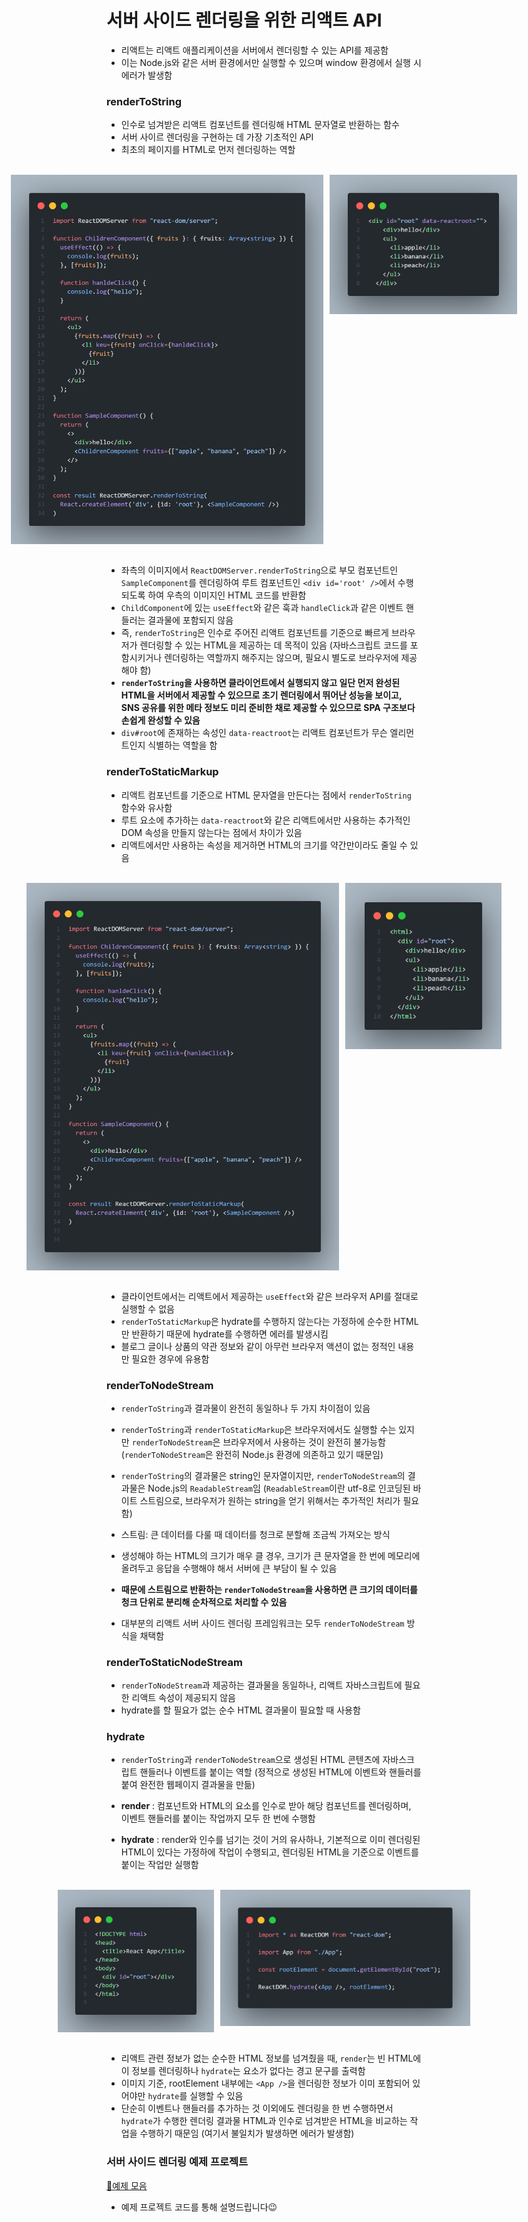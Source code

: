 # 서버 사이드 렌더링을 위한 리액트 API

- 리액트는 리액트 애플리케이션을 서버에서 렌더링할 수 있는 API를 제공함
- 이는 Node.js와 같은 서버 환경에서만 실행할 수 있으며 window 환경에서 실행 시 에러가 발생함

### renderToString

- 인수로 넘겨받은 리액트 컴포넌트를 렌더링해 HTML 문자열로 반환하는 함수
- 서버 사이르 렌더링을 구현하는 데 가장 기초적인 API
- 최초의 페이지를 HTML로 먼저 렌더링하는 역할

<br/>

<div style="display: flex; align-items: start; justify-content: center; gap: 10px;">
  <img src="image/code-1.png" width=500 style="object-fit: contain">
  <img src="image/code-2.png" width=300 style="object-fit: contain">
</div>

<br/>

- 좌측의 이미지에서 `ReactDOMServer.renderToString`으로 부모 컴포넌트인 `SampleComponent`를 렌더링하여 루트 컴포넌트인 `<div id='root' />`에서 수행되도록 하여 우측의 이미지인 HTML 코드를 반환함
- `ChildComponent`에 있는 `useEffect`와 같은 훅과 `handleClick`과 같은 이벤트 핸들러는 결과물에 포함되지 않음
- 즉, `renderToString`은 인수로 주어진 리액트 컴포넌트를 기준으로 빠르게 브라우저가 렌더링할 수 있는 HTML을 제공하는 데 목적이 있음 (자바스크립트 코드를 포함시키거나 렌더링하는 역할까지 해주지는 않으며, 필요시 별도로 브라우저에 제공해야 함)
- **`renderToString`을 사용하면 클라이언트에서 실행되지 않고 일단 먼저 완성된 HTML을 서버에서 제공할 수 있으므로 초기 렌더링에서 뛰어난 성능을 보이고, SNS 공유를 위한 메타 정보도 미리 준비한 채로 제공할 수 있으므로 SPA 구조보다 손쉽게 완성할 수 있음**
- `div#root`에 존재하는 속성인 `data-reactroot`는 리액트 컴포넌트가 무슨 엘리먼트인지 식별하는 역할을 함

### renderToStaticMarkup

- 리액트 컴포넌트를 기준으로 HTML 문자열을 만든다는 점에서 `renderToString` 함수와 유사함
- 루트 요소에 추가하는 `data-reactroot`와 같은 리액트에서만 사용하는 추가적인 DOM 속성을 만들지 않는다는 점에서 차이가 있음
- 리액트에서만 사용하는 속성을 제거하면 HTML의 크기를 약간만이라도 줄일 수 있음

<br/>

<div style="display: flex; align-items: start; justify-content: center; gap: 10px;">
  <img src="image/code-3.png" width=500 style="object-fit: contain">
  <img src="image/code-4.png" width=250 style="object-fit: contain">
</div>

<br/>

- 클라이언트에서는 리액트에서 제공하는 `useEffect`와 같은 브라우저 API를 절대로 실행할 수 없음
- `renderToStaticMarkup`은 hydrate를 수행하지 않는다는 가정하에 순수한 HTML만 반환하기 때문에 hydrate를 수행하면 에러를 발생시킴
- 블로그 글이나 상품의 약관 정보와 같이 아무런 브라우저 액션이 없는 정적인 내용만 필요한 경우에 유용함

### renderToNodeStream

- `renderToString`과 결과물이 완전히 동일하나 두 가지 차이점이 있음
- `renderToString`과 `renderToStaticMarkup`은 브라우저에서도 실행할 수는 있지만 `renderToNodeStream`은 브라우저에서 사용하는 것이 완전히 불가능함 (`renderToNodeStream`은 완전히 Node.js 환경에 의존하고 있기 때문임)
- `renderToString`의 결과물은 string인 문자열이지만, `renderToNodeStream`의 결과물은 Node.js의 `ReadableStream`임 (`ReadableStream`이란 utf-8로 인코딩된 바이트 스트림으로, 브라우저가 원하는 string을 얻기 위해서는 추가적인 처리가 필요함)

- 스트림: 큰 데이터를 다룰 때 데이터를 청크로 분할해 조금씩 가져오는 방식
- 생성해야 하는 HTML의 크기가 매우 클 경우, 크기가 큰 문자열을 한 번에 메모리에 올려두고 응답을 수행해야 해서 서버에 큰 부담이 될 수 있음
- **때문에 스트림으로 반환하는 `renderToNodeStream`을 사용하면 큰 크기의 데이터를 청크 단위로 분리해 순차적으로 처리할 수 있음**
- 대부분의 리액트 서버 사이드 렌더링 프레임워크는 모두 `renderToNodeStream` 방식을 채택함

### renderToStaticNodeStream

- `renderToNodeStream`과 제공하는 결과물을 동일하나, 리액트 자바스크립트에 필요한 리액트 속성이 제공되지 않음
- hydrate를 할 필요가 없는 순수 HTML 결과물이 필요할 때 사용함

### hydrate

- `renderToString`과 `renderToNodeStream`으로 생성된 HTML 콘텐츠에 자바스크립트 핸들러나 이벤트를 붙이는 역할 (정적으로 생성된 HTML에 이벤트와 핸들러를 붙여 완전한 웹페이지 결과물을 만듦)

- **render** : 컴포넌트와 HTML의 요소를 인수로 받아 해당 컴포넌트를 렌더링하며, 이벤트 핸들러를 붙이는 작업까지 모두 한 번에 수행함
- **hydrate** : render와 인수를 넘기는 것이 거의 유사하나, 기본적으로 이미 렌더링된 HTML이 있다는 가정하에 작업이 수행되고, 렌더링된 HTML을 기준으로 이벤트를 붙이는 작업만 실행함

<br/>

<div style="display: flex; align-items: start; justify-content: center; gap: 10px;">
  <img src="image/code-5.png" width=250 style="object-fit: contain">
  <img src="image/code-6.png" width=400 style="object-fit: contain">
</div>

<br/>

- 리액트 관련 정보가 없는 순수한 HTML 정보를 넘겨줬을 때, `render`는 빈 HTML에 이 정보를 렌더링하나 `hydrate`는 요소가 없다는 경고 문구를 출력함
- 이미지 기준, rootElement 내부에는 `<App />`을 렌더링한 정보가 이미 포함되어 있어야만 `hydrate`를 실행할 수 있음
- 단순히 이벤트나 핸들러를 추가하는 것 이외에도 렌더링을 한 번 수행하면서 `hydrate`가 수행한 렌더링 결과물 HTML과 인수로 넘겨받은 HTML을 비교하는 작업을 수행하기 때문임 (여기서 불일치가 발생하면 에러가 발생함)

### 서버 사이드 렌더링 예제 프로젝트

[🔗예제 모음](https://github.com/wikibook/react-deep-dive-example)

- 예제 프로젝트 코드를 통해 설명드립니다😉
